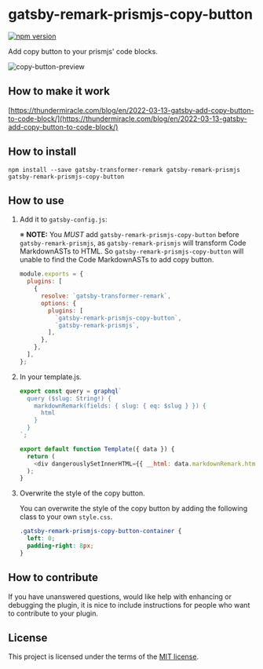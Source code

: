 # gatsby-remark-prismjs-copy-button

[![npm version](https://badge.fury.io/js/gatsby-remark-prismjs-copy-button.svg)](https://badge.fury.io/js/gatsby-remark-prismjs-copy-button)

Add copy button to your prismjs' code blocks.

![copy-button-preview](https://raw.githubusercontent.com/thundermiracle/gatsby-remark-prismjs-copy-button/HEAD/assets/copy-preview.gif)

## How to make it work

[https://thundermiracle.com/blog/en/2022-03-13-gatsby-add-copy-button-to-code-block/](https://thundermiracle.com/blog/en/2022-03-13-gatsby-add-copy-button-to-code-block/)

## How to install

```shell
npm install --save gatsby-transformer-remark gatsby-remark-prismjs gatsby-remark-prismjs-copy-button
```

## How to use

1. Add it to `gatsby-config.js`:

   ※ **NOTE:** You _MUST_ add `gatsby-remark-prismjs-copy-button` before `gatsby-remark-prismjs`, as `gatsby-remark-prismjs` will transform Code MarkdownASTs to HTML. So `gatsby-remark-prismjs-copy-button` will unable to find the Code MarkdownASTs to add copy button.

   ```javascript
   module.exports = {
     plugins: [
       {
         resolve: `gatsby-transformer-remark`,
         options: {
           plugins: [
             `gatsby-remark-prismjs-copy-button`,
             `gatsby-remark-prismjs`,
           ],
         },
       },
     ],
   };
   ```

2. In your template.js.

   ```javascript
   export const query = graphql`
     query ($slug: String!) {
       markdownRemark(fields: { slug: { eq: $slug } }) {
         html
       }
     }
   `;

   export default function Template({ data }) {
     return (
       <div dangerouslySetInnerHTML={{ __html: data.markdownRemark.html }} />
     );
   }
   ```

3. Overwrite the style of the copy button.

   You can overwrite the style of the copy button by adding the following class to your own `style.css`.

   ```css
   .gatsby-remark-prismjs-copy-button-container {
     left: 0;
     padding-right: 8px;
   }
   ```

## How to contribute

If you have unanswered questions, would like help with enhancing or debugging the plugin, it is nice to include instructions for people who want to contribute to your plugin.

## License

This project is licensed under the terms of the [MIT license](/LICENSE).
